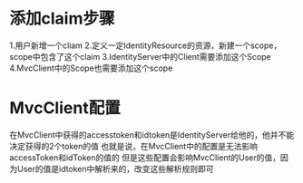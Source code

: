 ﻿# 添加claim步骤

1.用户新增一个cliam
2.定义一定IdentityResource的资源，新建一个scope，scope中包含了这个claim
3.IdentityServer中的Client需要添加这个Scope
4.MvcClient中的Scope也需要添加这个scope

# MvcClient配置
在MvcClient中获得的accesstoken和idtoken是IdentityServer给他的，他并不能决定获得的2个token的值
也就是说，在MvcClient中的配置是无法影响accessToken和idToken的值的
但是这些配置会影响MvcClient的User的值，因为User的值是idtoken中解析来的，改变这些解析规则即可